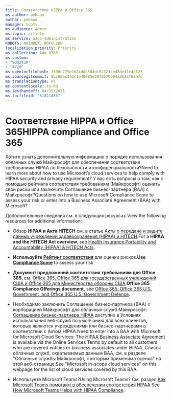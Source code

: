 ```yaml
---
title: Соответствие HIPPA и Office 365
ms.author: pebaum
author: pebaum
manager: scotv
ms.audience: Admin
ms.topic: article
ms.service: o365-administration
ROBOTS: NOINDEX, NOFOLLOW
localization_priority: Priority
ms.collection: Adm_O365
ms.custom:
- "9002430"
- "4720"
ms.openlocfilehash: 3f98c725e2624ddb584dc62321ce48de41e4a127
ms.sourcegitcommit: 8bc60ec34bc1e40685e3976576e04a2623f63a7c
ms.translationtype: HT
ms.contentlocale: ru-RU
ms.lasthandoff: 04/15/2021
ms.locfileid: "51811433"
---
```

# <a name="hippa-compliance-and-office-365"></a><span data-ttu-id="0494b-102">Соответствие HIPPA и Office 365</span><span class="sxs-lookup"><span data-stu-id="0494b-102">HIPPA compliance and Office 365</span></span>

<span data-ttu-id="0494b-103">Хотите узнать дополнительную информацию о порядке использования облачных служб Майкрософт для обеспечения соответствия требованиям HIPAA по безопасности и конфиденциальности?</span><span class="sxs-lookup"><span data-stu-id="0494b-103">Need to learn more about how to use Microsoft’s cloud services to help comply with HIPAA security and privacy requirement?</span></span>  <span data-ttu-id="0494b-104">У вас есть вопросы о том, как с помощью рейтинга соответствия требованиям (Майкрософт) оценить свои риски или заключить Соглашение бизнес-партнера (BAA) с Майкрософт?</span><span class="sxs-lookup"><span data-stu-id="0494b-104">Questions on how to use Microsoft Compliance Score to assess your risk or enter into a Business Associate Agreement (BAA) with Microsoft?</span></span>  

<span data-ttu-id="0494b-105">Дополнительные сведения см. в следующих ресурсах.</span><span class="sxs-lookup"><span data-stu-id="0494b-105">View the following resources for additional information:</span></span>

- <span data-ttu-id="0494b-106">Обзор **HIPAA и Акта HITECH** см. в статье [Акты о передаче и защите данных учреждений здравоохранения (HIPAA) и HITECH](https://docs.microsoft.com/microsoft-365/compliance/offering-hipaa-hitech?view=o365-worldwide).</span><span class="sxs-lookup"><span data-stu-id="0494b-106">For a **HIPAA and the HITECH Act overview**, see [Health Insurance Portability and Accountability (HIPAA) & HITECH Acts](https://docs.microsoft.com/microsoft-365/compliance/offering-hipaa-hitech?view=o365-worldwide).</span></span>

- <span data-ttu-id="0494b-107">**Используйте [Рейтинг соответствия](https://docs.microsoft.com/microsoft-365/compliance/offering-hipaa-hitech?view=o365-worldwide#use-microsoft-compliance-score-to-assess-your-risk)** для оценки рисков.</span><span class="sxs-lookup"><span data-stu-id="0494b-107">**Use [Compliance Score](https://docs.microsoft.com/microsoft-365/compliance/offering-hipaa-hitech?view=o365-worldwide#use-microsoft-compliance-score-to-assess-your-risk)** to assess your risk.</span></span>

- <span data-ttu-id="0494b-108">**Документ предложений соответствия требованиям для Office 365**, см. [Office 365, Office 365 для государственных учреждений США и Office 365 для Министерства обороны США](https://go.microsoft.com/fwlink/p/?LinkID=2077751).</span><span class="sxs-lookup"><span data-stu-id="0494b-108">**Office 365 Compliance Offerings document**, see [Office 365, Office 365 U.S. Government, and Office 365 U.S. Government Defense](https://go.microsoft.com/fwlink/p/?LinkID=2077751).</span></span>

- <span data-ttu-id="0494b-109">Необходимо заключить Соглашение бизнес-партнера (BAA) с корпорацией Майкрософт для облачных служб Майкрософт: [Соглашение бизнес-партнера HIPAA](https://aka.ms/BAA) доступно в Условиях использования веб-служб по умолчанию для всех клиентов, которые являются учреждениями или бизнес-партнерами в соответствии с Актом HIPAA.</span><span class="sxs-lookup"><span data-stu-id="0494b-109">Need to enter into a BAA with Microsoft for Microsoft Cloud Services: The [HIPAA Business Associate Agreement](https://aka.ms/BAA) is available via the Online Services Terms by default to all customers who are covered entities or business associates under HIPAA.</span></span> <span data-ttu-id="0494b-110">Список облачных служб, охватываемых данным BAA, см. в разделе "Облачные службы Майкрософт, к которым применима оценка" на этой веб-странице.</span><span class="sxs-lookup"><span data-stu-id="0494b-110">See "Microsoft in-scope cloud services" on this webpage for the list of cloud services covered by this BAA.</span></span>

- <span data-ttu-id="0494b-111">Используете Microsoft Teams?</span><span class="sxs-lookup"><span data-stu-id="0494b-111">Using Microsoft Teams?</span></span> <span data-ttu-id="0494b-112">См. раздел [Как Microsoft Teams помогают в обеспечении соответствия HIPAA](https://www.microsoft.com/microsoft-365/blog/2019/04/30/white-paper-microsoft-teams-healthcare-providers-hipaa-compliance/).</span><span class="sxs-lookup"><span data-stu-id="0494b-112">See [How Microsoft Teams Helps with HIPAA Compliance](https://www.microsoft.com/microsoft-365/blog/2019/04/30/white-paper-microsoft-teams-healthcare-providers-hipaa-compliance/).</span></span>

